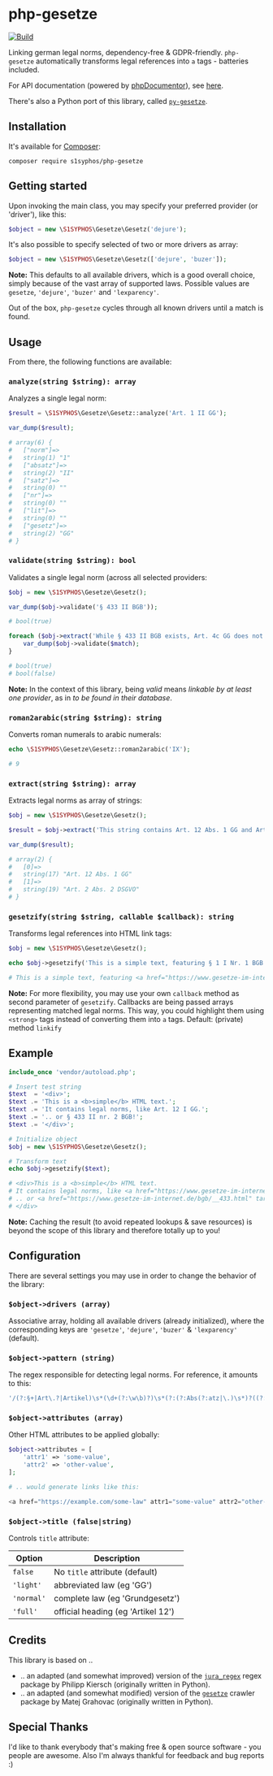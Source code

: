 # php-gesetze
[![Build](https://ci.codeberg.org/api/badges/S1SYPHOS/php-gesetze/status.svg)](https://codeberg.org/S1SYPHOS/php-gesetze/issues)

Linking german legal norms, dependency-free & GDPR-friendly. `php-gesetze` automatically transforms legal references into `a` tags - batteries included.

For API documentation (powered by [phpDocumentor](https://www.phpdoc.org)), see [here](https://s1syphos.codeberg.page/php-gesetze).

There's also a Python port of this library, called [`py-gesetze`](https://codeberg.org/S1SYPHOS/py-gesetze).


## Installation

It's available for [Composer](https://getcomposer.org):

```text
composer require s1syphos/php-gesetze
```


## Getting started

Upon invoking the main class, you may specify your preferred provider (or 'driver'), like this:

```php
$object = new \S1SYPHOS\Gesetze\Gesetz('dejure');
```

It's also possible to specify selected of two or more drivers as array:

```php
$object = new \S1SYPHOS\Gesetze\Gesetz(['dejure', 'buzer']);
```

**Note:** This defaults to all available drivers, which is a good overall choice, simply because of the vast array of supported laws. Possible values are `gesetze`, `'dejure'`, `'buzer'` and `'lexparency'`.

Out of the box, `php-gesetze` cycles through all known drivers until a match is found.


## Usage

From there, the following functions are available:


### `analyze(string $string): array`

Analyzes a single legal norm:

```php
$result = \S1SYPHOS\Gesetze\Gesetz::analyze('Art. 1 II GG');

var_dump($result);

# array(6) {
#   ["norm"]=>
#   string(1) "1"
#   ["absatz"]=>
#   string(2) "II"
#   ["satz"]=>
#   string(0) ""
#   ["nr"]=>
#   string(0) ""
#   ["lit"]=>
#   string(0) ""
#   ["gesetz"]=>
#   string(2) "GG"
# }
```


### `validate(string $string): bool`

Validates a single legal norm (across all selected providers:

```php
$obj = new \S1SYPHOS\Gesetze\Gesetz();

var_dump($obj->validate('§ 433 II BGB'));

# bool(true)

foreach ($obj->extract('While § 433 II BGB exists, Art. 4c GG does not!') as $match) {
    var_dump($obj->validate($match);
}

# bool(true)
# bool(false)
```

**Note:** In the context of this library, being *valid* means *linkable by at least one provider*, as in *to be found in their database*.


### `roman2arabic(string $string): string`

Converts roman numerals to arabic numerals:

```php
echo \S1SYPHOS\Gesetze\Gesetz::roman2arabic('IX');

# 9
```


### `extract(string $string): array`

Extracts legal norms as array of strings:

```php
$obj = new \S1SYPHOS\Gesetze\Gesetz();

$result = $obj->extract('This string contains Art. 12 Abs. 1 GG and Art. 2 Abs. 2 DSGVO - for educational purposes only.')

var_dump($result);

# array(2) {
#   [0]=>
#   string(17) "Art. 12 Abs. 1 GG"
#   [1]=>
#   string(19) "Art. 2 Abs. 2 DSGVO"
# }
```


### `gesetzify(string $string, callable $callback): string`

Transforms legal references into HTML link tags:

```php
$obj = new \S1SYPHOS\Gesetze\Gesetz();

echo $obj->gesetzify('This is a simple text, featuring § 1 I Nr. 1 BGB as well as Art. 4c GG');

# This is a simple text, featuring <a href="https://www.gesetze-im-internet.de/bgb/__1.html" title="§ 1 Beginn der Rechtsfähigkeit">§ 1 I Nr. 1 BGB</a> as well as Art. 4c GG
```

**Note:** For more flexibility, you may use your own `callback` method as second parameter of `gesetzify`. Callbacks are being passed arrays representing matched legal norms. This way, you could highlight them using `<strong>` tags instead of converting them into `a` tags. Default: (private) method `linkify`


## Example

```php
include_once 'vendor/autoload.php';

# Insert test string
$text  = '<div>';
$text .= 'This is a <b>simple</b> HTML text.';
$text .= 'It contains legal norms, like Art. 12 I GG.';
$text .= '.. or § 433 II nr. 2 BGB!';
$text .= '</div>';

# Initialize object
$obj = new \S1SYPHOS\Gesetze\Gesetz();

# Transform text
echo $obj->gesetzify($text);

# <div>This is a <b>simple</b> HTML text.
# It contains legal norms, like <a href="https://www.gesetze-im-internet.de/gg/art_12.html" target="_blank">Art. 12 I GG</a>.
# .. or <a href="https://www.gesetze-im-internet.de/bgb/__433.html" target="_blank">§ 433 II nr. 2 BGB</a>!
# </div>
```

**Note:** Caching the result (to avoid repeated lookups & save resources) is beyond the scope of this library and therefore totally up to you!


## Configuration

There are several settings you may use in order to change the behavior of the library:


### `$object->drivers (array)`

Associative array, holding all available drivers (already initialized), where the corresponding keys are `'gesetze'`, `'dejure'`, `'buzer'` & `'lexparency'` (default).


### `$object->pattern (string)`

The regex responsible for detecting legal norms. For reference, it amounts to this:

```php
'/(?:§+|Art\.?|Artikel)\s*(\d+(?:\w\b)?)\s*(?:(?:Abs(?:atz|\.)\s*)?((?:\d+|[XIV]+)(?:\w\b)?))?\s*(?:(?:S\.|Satz)\s*(\d+))?\s*(?:(?:Nr\.|Nummer)\s*(\d+(?:\w\b)?))?\s*(?:(?:lit\.|litera|Buchst\.|Buchstabe)\s*([a-z]?))?.{0,10}?(\b[A-Z][A-Za-z]*[A-Z](?:(?:\s|\b)[XIV]+)?)/'
```


### `$object->attributes (array)`

Other HTML attributes to be applied globally:

```php
$object->attributes = [
    'attr1' => 'some-value',
    'attr2' => 'other-value',
];

# .. would generate links like this:

<a href="https://example.com/some-law" attr1="some-value" attr2="other-value">§ 1 SomeLaw</a>
```


### `$object->title (false|string)`

Controls `title` attribute:

| Option     | Description                        |
| ---------- | ---------------------------------- |
| `false`    | No `title` attribute (default)     |
| `'light'`  | abbreviated law (eg 'GG')          |
| `'normal'` | complete law (eg 'Grundgesetz')    |
| `'full'`   | official heading (eg 'Artikel 12') |


## Credits

This library is based on ..

- .. an adapted (and somewhat improved) version of the [`jura_regex`](https://github.com/kiersch/jura_regex) regex package by Philipp Kiersch (originally written in Python).
- .. an adapted (and somewhat modified) version of the [`gesetze`](https://github.com/matejgrahovac/gesetze) crawler package by Matej Grahovac (originally written in Python).


## Special Thanks

I'd like to thank everybody that's making free & open source software - you people are awesome. Also I'm always thankful for feedback and bug reports :)
